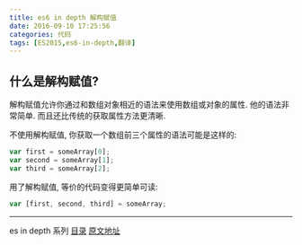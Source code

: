 ```yaml
---
title: es6 in depth 解构赋值
date: 2016-09-10 17:25:56
categories: 代码
tags: [ES2015,es6-in-depth,翻译]
---
```


## 什么是解构赋值?

解构赋值允许你通过和数组对象相近的语法来使用数组或对象的属性. 他的语法非常简单. 而且还比传统的获取属性方法更清晰.

不使用解构赋值, 你获取一个数组前三个属性的语法可能是这样的:

```js
var first = someArray[0];
var second = someArray[1];
var third = someArray[2];
```

用了解构赋值, 等价的代码变得更简单可读:

```js
var [first, second, third] = someArray;
```




---

es in depth 系列 [目录](/2016/09/10/es6-in-depth-content/) [原文地址](https://hacks.mozilla.org/category/es6-in-depth/)
